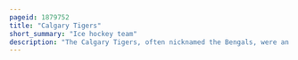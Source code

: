 ```yaml
---
pageid: 1879752
title: "Calgary Tigers"
short_summary: "Ice hockey team"
description: "The Calgary Tigers, often nicknamed the Bengals, were an Ice Hockey Team based in Calgary, Alberta, Canada from 1920 until 1927 as Members of the Big-4 League, Western Canada Hockey League and Prairie Hockey League. In 1932 the Tigers were revived playing for a short-lived four Years in the north western Hockey League. They played their Matches at Victoria arena."
---
```


